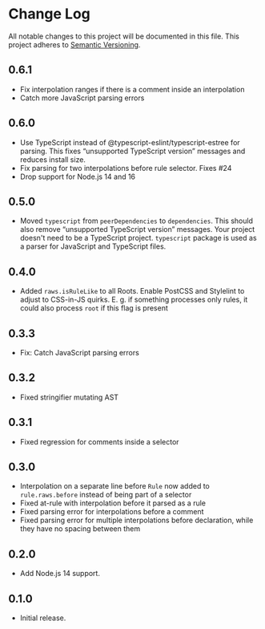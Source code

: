 # Change Log

All notable changes to this project will be documented in this file.
This project adheres to [Semantic Versioning](https://semver.org/).

## 0.6.1
* Fix interpolation ranges if there is a comment inside an interpolation
* Catch more JavaScript parsing errors

## 0.6.0
* Use TypeScript instead of @typescript-eslint/typescript-estree for parsing. This fixes “unsupported TypeScript version” messages and reduces install size.
* Fix parsing for two interpolations before rule selector. Fixes #24
* Drop support for Node.js 14 and 16

## 0.5.0
* Moved `typescript` from `peerDependencies` to `dependencies`. This should also remove “unsupported TypeScript version” messages. Your project doesn't need to be a TypeScript project. `typescript` package is used as a parser for JavaScript and TypeScript files.

## 0.4.0
* Added `raws.isRuleLike` to all Roots. Enable PostCSS and Stylelint to adjust to CSS-in-JS quirks. E. g. if something processes only rules, it could also process `root` if this flag is present

## 0.3.3
* Fix: Catch JavaScript parsing errors

## 0.3.2
* Fixed stringifier mutating AST

## 0.3.1
* Fixed regression for comments inside a selector

## 0.3.0
* Interpolation on a separate line before `Rule` now added to `rule.raws.before` instead of being part of a selector
* Fixed at-rule with interpolation before it parsed as a rule
* Fixed parsing error for interpolations before a comment
* Fixed parsing error for multiple interpolations before declaration, while they have no spacing between them

## 0.2.0
* Add Node.js 14 support.

## 0.1.0
* Initial release.
